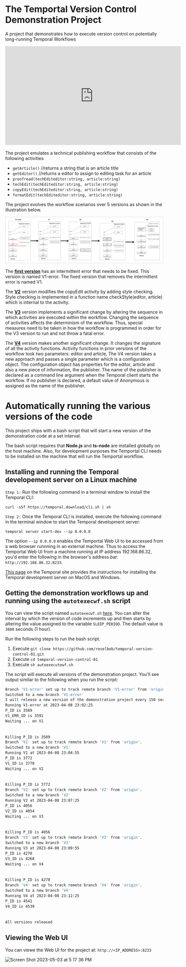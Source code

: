 # The Temportal Version Control Demonstration Project
A project that demonstrates how to execute version control on potentially long-running Temporal Workflows

<iframe width="560" height="315" src="https://www.youtube.com/embed/9mJlyGNOxOg" title="YouTube video player" frameborder="0" allow="accelerometer; autoplay; clipboard-write; encrypted-media; gyroscope; picture-in-picture; web-share" allowfullscreen></iframe>

The project emulates a technical publishing workflow that consists of the following activities

- `getArticle()` //returns a string that is an article title
- `getEditor()` //returns a editor to assign to editing task for an article
- `proofread(techEditeditor:string, article:string)`
- `techEdit(techEditeditor:string, article:string)`
- `copyEdit(techEditeditor:string, article:string)`
- `formatEdit(techEditeditor:string, article:string)`

The project evolves the workflow scenarios over 5 versions as shown in the illustration below.

![versions](./images/versions-all.jpg)

The [**first version**](https://github.com/reselbob/temporal-version-control-01/tree/V1) has an intermittent error that needs to be fixed. This version is named V1-error. The fixed version that removes the intermittent error is named V1.

The [**V2**]() version modifies the copyEdit activity by adding style checking. Style checking is implemented in a function name checkStyle(editor, article) which is internal to the activity.

The [**V3**](https://github.com/reselbob/temporal-version-control-01/tree/V3) version implements a significant change by altering the sequence in which activities are executed within the workflow. Changing the sequence of activities affects the determinism of the workflow. Thus, special measures need to be taken in how the workflow is programmed in order for the V3 version to run and not throw a fatal error.

The [**V4**](https://github.com/reselbob/temporal-version-control-01/tree/V4) version makes another significant change. It changes the signature of all the activity functions. Activity functions in prior versions of the workflow took two parameters: editor and article, The V4 version takes a new approach and passes a single parameter which is a configuration object. The configuration object has properties for the editor, article and also a new piece of information, the publisher. The name of the publisher is declared as a command line argument when the Temporal client starts the workflow. If no publisher is declared, a default value of Anonymous is assigned as the name of the publisher.


# Automatically running the various versions of the code

This project ships with a bash script that will start a new version of the demonstration code at a set interval.

The bash script requires that **Node.js** and **ts-node** are installed globally on the host machine. Also, for development purposes the Temportal CLI needs to be installed on the machine that will run the Temportal workflow.

## Installing and running the Temporal developement server on a Linux machine

`Step 1:` Run the following command in a terminal window to install the Temporal CLI:

```
curl -sSf https://temporal.download/cli.sh | sh
```

`Step 2:` Once the Temporal CLI is installed, execute the following command in the terminal window to start the Temporal development server:

```
temporal server start-dev --ip 0.0.0.0
```

The option `--ip 0.0.0.0` enables the Temportal Web UI to be accessed from a web browser runnning in an external machine. Thus to access the Temportal Web UI from a machine running at IP address 192.168.86.32, you'd enter the following in the browser's address bar: `http://192.168.86.32:8233`.

[This page](https://docs.temporal.io/application-development/foundations#run-a-development-server) on the Temporal site provides the instructions for installing the Temporal development server on MacOS and Windows.

## Getting the demonstration workflows up and running using the  `autotexecwf.sh` script

You can view the script named `autotexecwf.sh` [here](./autoexecutewf.sh). You can alter the interval by which the version of code increments up and then starts by altering the value assigned to the variable `SLEEP_PERIOD`. The default value is `3600` seconds (1 hour).

Run the following steps to run the bash script.

1. Execute `git clone https://github.com/reselbob/temporal-version-control-01.git`
2. Execute `cd temporal-version-control-01`
3. Execute `sh autoexecutewf.sh`

The script will execute all versions of the demonstration project. You'll see output similar to the following when you run the script:

```bash
Branch 'V1-error' set up to track remote branch 'V1-error' from 'origin'.
Switched to a new branch 'V1-error'
I will release a new version of the demonstration project every 150 seconds
Running V1-error at 2023-04-08 23:02:25
P_ID is 3589
V1_ERR_ID is 3591
Waiting ... on V1


Killing P_ID is 3589
Branch 'V1' set up to track remote branch 'V1' from 'origin'.
Switched to a new branch 'V1'
Running V1 at 2023-04-08 23:04:55
P_ID is 3772
V1_ID is 3770
Waiting ... on V2


Killing P_ID is 3772
Branch 'V2' set up to track remote branch 'V2' from 'origin'.
Switched to a new branch 'V2'
Running V2 at 2023-04-08 23:07:25
P_ID is 4056
V2_ID is 4054
Waiting ... on V3


Killing P_ID is 4056
Branch 'V3' set up to track remote branch 'V3' from 'origin'.
Switched to a new branch 'V3'
Running V3 at 2023-04-08 23:09:55
P_ID is 4270
V3_ID is 4268
Waiting ... on V4


Killing P_ID is 4270
Branch 'V4' set up to track remote branch 'V4' from 'origin'.
Switched to a new branch 'V4'
Running V4 at 2023-04-08 23:12:25
P_ID is 4541
V4_ID is 4539


All versions released

```

## Viewing the Web UI

You can viewe the Web UI for the project at: `http://<IP_ADDRESS>:8233`

![Screen Shot 2023-05-03 at 5 17 36 PM](https://user-images.githubusercontent.com/1110569/236078337-7d00560d-5865-43a6-b32c-361a2c6aa460.png)


